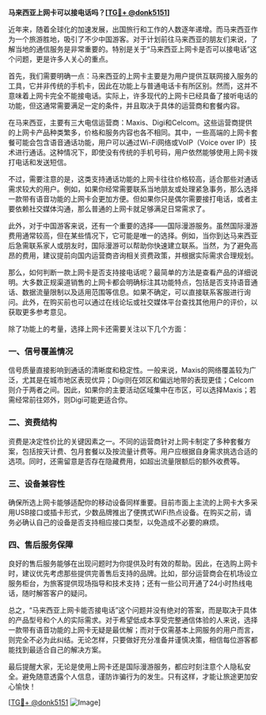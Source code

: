 **马来西亚上网卡可以接电话吗？[[TG💪+ @donk5151](https://t.me/s/donk5151)]**

近年来，随着全球化的加速发展，出国旅行和工作的人数逐年递增。而马来西亚作为一个旅游胜地，吸引了不少中国游客。对于计划前往马来西亚的朋友们来说，了解当地的通信服务是非常重要的。特别是关于“马来西亚上网卡是否可以接电话”这个问题，更是许多人关心的重点。

首先，我们需要明确一点：马来西亚的上网卡主要是为用户提供互联网接入服务的工具，它并非传统的手机卡，因此在功能上与普通电话卡有所区别。然而，这并不意味着上网卡完全不能接电话。实际上，许多现代的上网卡已经具备了接听电话的功能，但这通常需要满足一定的条件，并且取决于具体的运营商和套餐内容。

在马来西亚，主要有三大电信运营商：Maxis、Digi和Celcom。这些运营商提供的上网卡产品种类繁多，价格和服务内容也各不相同。其中，一些高端的上网卡套餐可能会包含语音通话功能，用户可以通过Wi-Fi网络或VoIP（Voice over IP）技术进行通话。这种情况下，即使没有传统的手机号码，用户依然能够使用上网卡拨打电话和发送短信。

不过，需要注意的是，这类支持通话功能的上网卡往往价格较高，适合那些对通话需求较大的用户。例如，如果你经常需要联系当地朋友或处理紧急事务，那么选择一款带有语音功能的上网卡会更加方便。但如果你只是偶尔需要接打电话，或者主要依赖社交媒体沟通，那么普通的上网卡就足够满足日常需求了。

此外，对于中国游客来说，还有一个重要的选择——国际漫游服务。虽然国际漫游费用通常较高，但在某些情况下，它可能是唯一的选择。例如，当你到达马来西亚后急需联系家人或朋友时，国际漫游可以帮助你快速建立联系。当然，为了避免高昂的费用，建议提前向国内运营商咨询相关资费政策，并根据实际需求合理规划。

那么，如何判断一款上网卡是否支持接电话呢？最简单的方法是查看产品的详细说明。大多数正规渠道销售的上网卡都会明确标注其功能特点，包括是否支持语音通话、数据流量限制以及适用范围等信息。如果不确定，可以直接联系客服进行询问。此外，在购买前也可以通过在线论坛或社交媒体平台查找其他用户的评价，以获取更多参考意见。

除了功能上的考量，选择上网卡还需要关注以下几个方面：

### 一、信号覆盖情况

信号质量直接影响到通话的清晰度和稳定性。一般来说，Maxis的网络覆盖较为广泛，尤其是在城市地区表现优异；Digi则在郊区和偏远地带的表现更佳；Celcom则介于两者之间。因此，如果你的主要活动区域集中在市区，可以选择Maxis；若需经常前往郊外，则Digi可能更适合你。

### 二、资费结构

资费是决定性价比的关键因素之一。不同的运营商针对上网卡制定了多种套餐方案，包括按天计费、包月套餐以及按流量计费等。用户应根据自身需求挑选合适的选项。同时，还需留意是否存在隐藏费用，如超出流量限额后的额外收费等。

### 三、设备兼容性

确保所选上网卡能够适配你的移动设备同样重要。目前市面上主流的上网卡大多采用USB接口或插卡形式，少数品牌推出了便携式WiFi热点设备。在购买之前，请务必确认自己的设备是否支持相应接口类型，以免造成不必要的麻烦。

### 四、售后服务保障

良好的售后服务能够在出现问题时为你提供及时有效的帮助。因此，在选购上网卡时，建议优先考虑那些提供完善售后支持的品牌。比如，部分运营商会在机场设立服务柜台，为旅客提供现场指导和技术支持；还有一些公司开通了24小时热线电话，随时解答客户的疑问。

总之，“马来西亚上网卡能否接电话”这个问题并没有绝对的答案，而是取决于具体的产品型号和个人的实际需求。对于希望低成本享受完整通信体验的人来说，选择一款带有语音功能的上网卡无疑是最优解；而对于仅需基本上网服务的用户而言，则完全不必为此纠结。无论怎样，只要做好充分准备并谨慎决策，相信每位游客都能找到最适合自己的解决方案。

最后提醒大家，无论是使用上网卡还是国际漫游服务，都应时刻注意个人隐私安全。避免随意透露个人信息，谨防诈骗行为的发生。只有这样，才能让旅途更加安心愉快！

[[TG💪+ @donk5151](https://t.me/s/donk5151) ![Image](https://i.postimg.cc/rwNCRYN7/Snipaste-2025-04-30-17-27-05.png)]